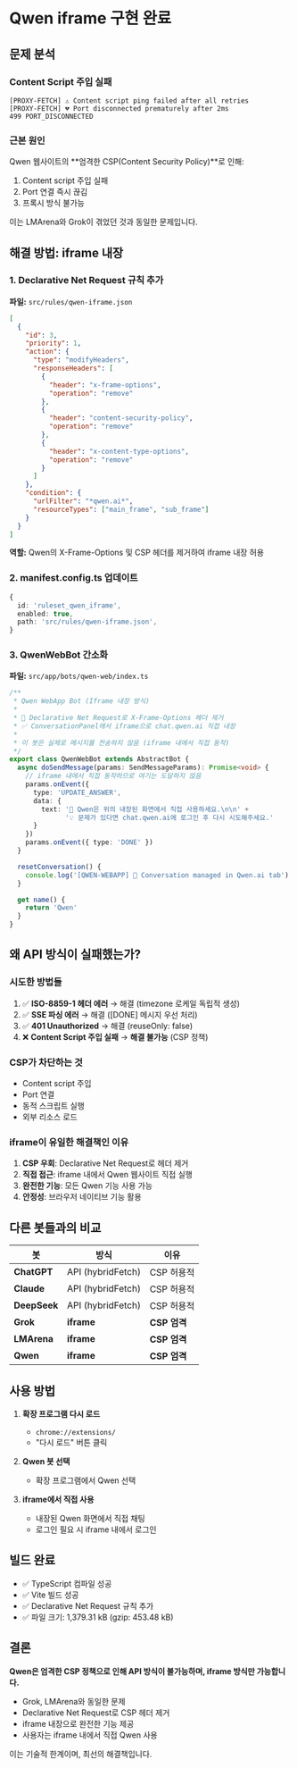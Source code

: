 # Qwen iframe 구현 완료

## 문제 분석

### Content Script 주입 실패
```
[PROXY-FETCH] ⚠️ Content script ping failed after all retries
[PROXY-FETCH] 💔 Port disconnected prematurely after 2ms
499 PORT_DISCONNECTED
```

### 근본 원인
Qwen 웹사이트의 **엄격한 CSP(Content Security Policy)**로 인해:
1. Content script 주입 실패
2. Port 연결 즉시 끊김
3. 프록시 방식 불가능

이는 LMArena와 Grok이 겪었던 것과 동일한 문제입니다.

## 해결 방법: iframe 내장

### 1. Declarative Net Request 규칙 추가
**파일:** `src/rules/qwen-iframe.json`

```json
[
  {
    "id": 3,
    "priority": 1,
    "action": {
      "type": "modifyHeaders",
      "responseHeaders": [
        {
          "header": "x-frame-options",
          "operation": "remove"
        },
        {
          "header": "content-security-policy",
          "operation": "remove"
        },
        {
          "header": "x-content-type-options",
          "operation": "remove"
        }
      ]
    },
    "condition": {
      "urlFilter": "*qwen.ai*",
      "resourceTypes": ["main_frame", "sub_frame"]
    }
  }
]
```

**역할:** Qwen의 X-Frame-Options 및 CSP 헤더를 제거하여 iframe 내장 허용

### 2. manifest.config.ts 업데이트
```typescript
{
  id: 'ruleset_qwen_iframe',
  enabled: true,
  path: 'src/rules/qwen-iframe.json',
}
```

### 3. QwenWebBot 간소화
**파일:** `src/app/bots/qwen-web/index.ts`

```typescript
/**
 * Qwen WebApp Bot (Iframe 내장 방식)
 *
 * 🎯 Declarative Net Request로 X-Frame-Options 헤더 제거
 * ✅ ConversationPanel에서 iframe으로 chat.qwen.ai 직접 내장
 *
 * 이 봇은 실제로 메시지를 전송하지 않음 (iframe 내에서 직접 동작)
 */
export class QwenWebBot extends AbstractBot {
  async doSendMessage(params: SendMessageParams): Promise<void> {
    // iframe 내에서 직접 동작하므로 여기는 도달하지 않음
    params.onEvent({
      type: 'UPDATE_ANSWER',
      data: {
        text: '💬 Qwen은 위의 내장된 화면에서 직접 사용하세요.\n\n' +
              '💡 문제가 있다면 chat.qwen.ai에 로그인 후 다시 시도해주세요.'
      }
    })
    params.onEvent({ type: 'DONE' })
  }

  resetConversation() {
    console.log('[QWEN-WEBAPP] 🔄 Conversation managed in Qwen.ai tab')
  }

  get name() {
    return 'Qwen'
  }
}
```

## 왜 API 방식이 실패했는가?

### 시도한 방법들
1. ✅ **ISO-8859-1 헤더 에러** → 해결 (timezone 로케일 독립적 생성)
2. ✅ **SSE 파싱 에러** → 해결 ([DONE] 메시지 우선 처리)
3. ✅ **401 Unauthorized** → 해결 (reuseOnly: false)
4. ❌ **Content Script 주입 실패** → **해결 불가능** (CSP 정책)

### CSP가 차단하는 것
- Content script 주입
- Port 연결
- 동적 스크립트 실행
- 외부 리소스 로드

### iframe이 유일한 해결책인 이유
1. **CSP 우회**: Declarative Net Request로 헤더 제거
2. **직접 접근**: iframe 내에서 Qwen 웹사이트 직접 실행
3. **완전한 기능**: 모든 Qwen 기능 사용 가능
4. **안정성**: 브라우저 네이티브 기능 활용

## 다른 봇들과의 비교

| 봇 | 방식 | 이유 |
|---|---|---|
| **ChatGPT** | API (hybridFetch) | CSP 허용적 |
| **Claude** | API (hybridFetch) | CSP 허용적 |
| **DeepSeek** | API (hybridFetch) | CSP 허용적 |
| **Grok** | **iframe** | **CSP 엄격** |
| **LMArena** | **iframe** | **CSP 엄격** |
| **Qwen** | **iframe** | **CSP 엄격** |

## 사용 방법

1. **확장 프로그램 다시 로드**
   - `chrome://extensions/`
   - "다시 로드" 버튼 클릭

2. **Qwen 봇 선택**
   - 확장 프로그램에서 Qwen 선택

3. **iframe에서 직접 사용**
   - 내장된 Qwen 화면에서 직접 채팅
   - 로그인 필요 시 iframe 내에서 로그인

## 빌드 완료
- ✅ TypeScript 컴파일 성공
- ✅ Vite 빌드 성공
- ✅ Declarative Net Request 규칙 추가
- ✅ 파일 크기: 1,379.31 kB (gzip: 453.48 kB)

## 결론

**Qwen은 엄격한 CSP 정책으로 인해 API 방식이 불가능하며, iframe 방식만 가능합니다.**

- Grok, LMArena와 동일한 문제
- Declarative Net Request로 CSP 헤더 제거
- iframe 내장으로 완전한 기능 제공
- 사용자는 iframe 내에서 직접 Qwen 사용

이는 기술적 한계이며, 최선의 해결책입니다.
